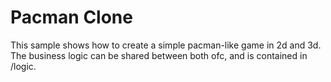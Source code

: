 # Pacman Clone

This sample shows how to create a simple pacman-like game in 2d and 3d.
The business logic can be shared between both ofc, and is contained in /logic.
